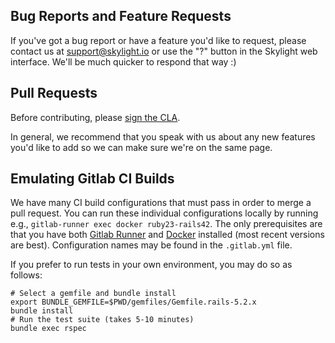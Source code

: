 ## Bug Reports and Feature Requests

If you've got a bug report or have a feature you'd like to request, please contact us at support@skylight.io or use the "?" button in the Skylight web interface. We'll be much quicker to respond that way :)

## Pull Requests

Before contributing, please [sign the CLA](https://docs.google.com/spreadsheet/viewform?usp=drive_web&formkey=dHJVY1M5bzNzY0pwN2dRZjMxV0dXSkE6MA#gid=0).

In general, we recommend that you speak with us about any new features you'd like to add so we can make sure we're on the same page.

## Emulating Gitlab CI Builds

We have many CI build configurations that must pass in order to merge a pull request. You can run these individual configurations locally by running e.g., `gitlab-runner exec docker ruby23-rails42`. The only prerequisites are that you have both [Gitlab Runner](https://docs.gitlab.com/runner/) and [Docker](https://www.docker.com/) installed (most recent versions are best). Configuration names may be found in the `.gitlab.yml` file.

If you prefer to run tests in your own environment, you may do so as follows:

```shell
# Select a gemfile and bundle install
export BUNDLE_GEMFILE=$PWD/gemfiles/Gemfile.rails-5.2.x
bundle install
# Run the test suite (takes 5-10 minutes)
bundle exec rspec
```
